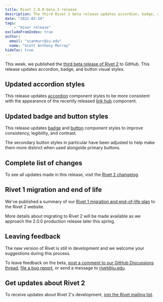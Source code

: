 ```yaml
---
title: Rivet 2.0.0-beta.3 release
description: The third Rivet 2 beta release updates accordion, badge, and button styles.
date: "2022-03-24"
tags:
    - "minor release"
excludeFromIndex: true
author:
  email: "scanmurr@iu.edu"
  name: "Scott Anthony Murray"
hideToc: true
---
```

This week, we published the [third beta release of Rivet 2](https://github.com/indiana-university/rivet-source/releases/tag/v2.0.0-beta.3) to GitHub. This release updates accordion, badge, and button visual styles.

## Updated accordion styles

This release updates [accordion](https://v2.rivet.iu.edu/docs/components/badge/) component styles to be more consistent with the appearance of the recently released [link hub](https://v2.rivet.iu.edu/docs/components/link-hub/) component.

## Updated badge and button styles

This release updates [badge](https://v2.rivet.iu.edu/docs/components/badge/) and [button](https://v2.rivet.iu.edu/docs/components/button/) component styles to improve consistency, legibility, and contrast.

The secondary button styles in particular have been adjusted to help make them more distinct when used alongside primary buttons.

## Complete list of changes

To see all updates made in this release, visit the [Rivet 2 changelog](https://v2.rivet.iu.edu/docs/getting-started/changelog/).

## Rivet 1 migration and end of life

We've published a summary of our [Rivet 1 migration and end-of-life plan](https://v2.rivet.iu.edu/docs/rivet-1-end-of-life/) to the Rivet 2 website.

More details about migrating to Rivet 2 will be made available as we approach the 2.0.0 production release later this spring.

## Leaving feedback

The new version of Rivet is still in development and we welcome your suggestions during this process.

To leave feedback on the beta, [post a comment to our GitHub Discussions thread](https://github.com/indiana-university/rivet-source/discussions/568), [file a bug report](https://github.com/indiana-university/rivet-source/issues), or send a message to [rivet@iu.edu](mailto:rivet@iu.edu).

## Get updates about Rivet 2

To receive updates about Rivet 2's development, [join the Rivet mailing list](https://list.iu.edu/sympa/subscribe/rivet-l).